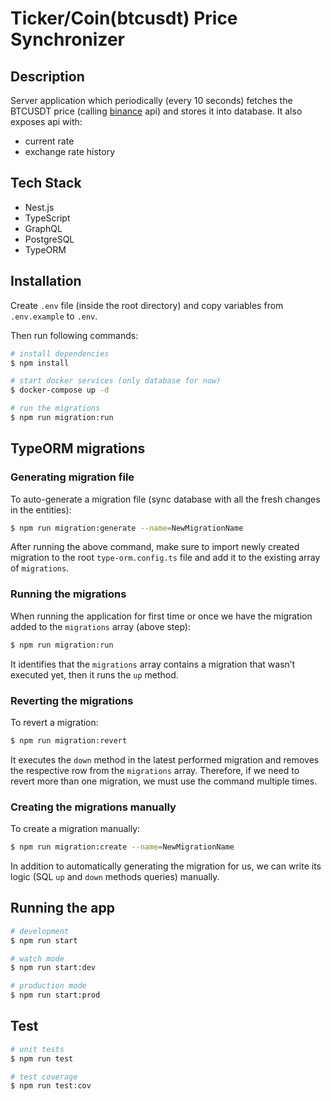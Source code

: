 # Ticker/Coin(btcusdt) Price Synchronizer

## Description

Server application which periodically (every 10 seconds) fetches the BTCUSDT price (calling [binance](https://www.binance.com/en) api) and stores it into database. It also exposes api with:
- current rate
- exchange rate history

## Tech Stack

- Nest.js
- TypeScript
- GraphQL
- PostgreSQL
- TypeORM

## Installation

Create `.env` file (inside the root directory) and copy variables from `.env.example` to `.env`.

Then run following commands:

```bash
# install dependencies
$ npm install

# start docker services (only database for now)
$ docker-compose up -d

# run the migrations
$ npm run migration:run
```

## TypeORM migrations

### Generating migration file

To auto-generate a migration file (sync database with all the fresh changes in the entities):

```bash
$ npm run migration:generate --name=NewMigrationName
```

After running the above command, make sure to import newly created migration to the root `type-orm.config.ts` file and add it to the existing array of `migrations`.

### Running the migrations

When running the application for first time or once we have the migration added to the `migrations` array (above step):

```bash
$ npm run migration:run
```

It identifies that the `migrations` array contains a migration that wasn’t executed yet, then it runs the `up` method.

### Reverting the migrations

To revert a migration:

```bash
$ npm run migration:revert
```

It executes the `down` method in the latest performed migration and removes the respective row from the `migrations` array. Therefore, if we need to revert more than one migration, we must use the command multiple times.

### Creating the migrations manually

To create a migration manually:

```bash
$ npm run migration:create --name=NewMigrationName
```

In addition to automatically generating the migration for us, we can write its logic (SQL `up` and `down` methods queries) manually.

## Running the app

```bash
# development
$ npm run start

# watch mode
$ npm run start:dev

# production mode
$ npm run start:prod
```

## Test

```bash
# unit tests
$ npm run test

# test coverage
$ npm run test:cov
```


